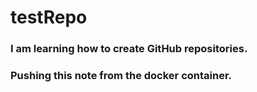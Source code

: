 # testRepo

### I am learning how to create GitHub repositories. 

### Pushing this note from the docker container.
